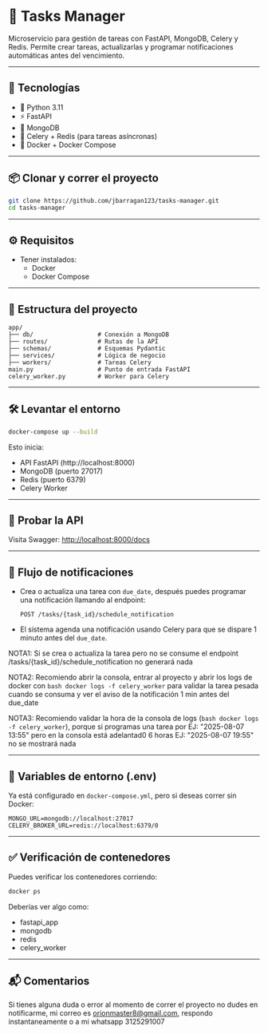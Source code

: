 # 📝 Tasks Manager

Microservicio para gestión de tareas con FastAPI, MongoDB, Celery y Redis. Permite crear tareas, actualizarlas y programar notificaciones automáticas antes del vencimiento.

---

## 🚀 Tecnologías

- 🐍 Python 3.11
- ⚡ FastAPI
- 🍃 MongoDB
- 🧵 Celery + Redis (para tareas asíncronas)
- 🐳 Docker + Docker Compose

---

## 📦 Clonar y correr el proyecto

```bash
git clone https://github.com/jbarragan123/tasks-manager.git
cd tasks-manager
```

---

## ⚙️ Requisitos

- Tener instalados:
  - Docker
  - Docker Compose

---

## 📁 Estructura del proyecto

```
app/
├── db/                  # Conexión a MongoDB
├── routes/              # Rutas de la API
├── schemas/             # Esquemas Pydantic
├── services/            # Lógica de negocio
├── workers/             # Tareas Celery
main.py                  # Punto de entrada FastAPI
celery_worker.py         # Worker para Celery
```

---

## 🛠️ Levantar el entorno

```bash
docker-compose up --build
```

Esto inicia:

- API FastAPI (http://localhost:8000)
- MongoDB (puerto 27017)
- Redis (puerto 6379)
- Celery Worker

---

## 🧪 Probar la API

Visita Swagger: [http://localhost:8000/docs](http://localhost:8000/docs)

---

## 🔁 Flujo de notificaciones

- Crea o actualiza una tarea con `due_date`, después puedes programar una notificación llamando al endpoint:
  
  ```http
  POST /tasks/{task_id}/schedule_notification
  ```

- El sistema agenda una notificación usando Celery para que se dispare 1 minuto antes del `due_date`.

NOTA1: Si se crea o actualiza la tarea pero no se consume el endpoint /tasks/{task_id}/schedule_notification no generará nada

NOTA2: Recomiendo abrir la consola, entrar al proyecto y abrir los logs de docker con ```bash docker logs -f celery_worker``` para validar la tarea pesada cuando se consuma y ver el aviso de la notificación 1 min antes del due_date

NOTA3: Recomiendo validar la hora de la consola de logs (```bash docker logs -f celery_worker```), porque si programas una tarea por EJ: "2025-08-07 13:55" pero en la consola está adelantad0 6 horas EJ: "2025-08-07 19:55"  no se mostrará nada

---

## 🧪 Variables de entorno (.env)

Ya está configurado en `docker-compose.yml`, pero si deseas correr sin Docker:

```env
MONGO_URL=mongodb://localhost:27017
CELERY_BROKER_URL=redis://localhost:6379/0
```

---

## ✅ Verificación de contenedores

Puedes verificar los contenedores corriendo:

```bash
docker ps
```

Deberías ver algo como:

- fastapi_app
- mongodb
- redis
- celery_worker

---

## 📬 Comentarios

Si tienes alguna duda o error al momento de correr el proyecto no dudes en notificarme, mi correo es orionmaster8@gmail.com, respondo instantaneamente o a mi whatsapp 3125291007